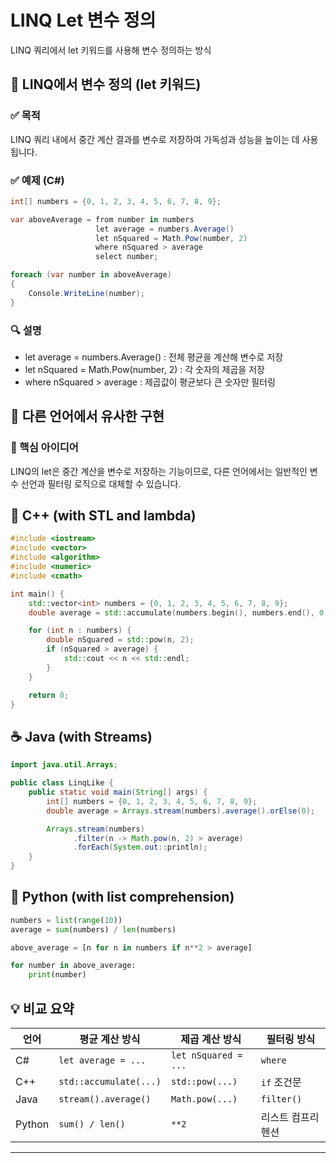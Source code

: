 # LINQ Let 변수 정의
LINQ 쿼리에서 let 키워드를 사용해 변수 정의하는 방식

## 📘 LINQ에서 변수 정의 (let 키워드)

### ✅ 목적
LINQ 쿼리 내에서 중간 계산 결과를 변수로 저장하여 가독성과 성능을 높이는 데 사용됩니다.
### ✅ 예제 (C#)
```csharp
int[] numbers = {0, 1, 2, 3, 4, 5, 6, 7, 8, 9};

var aboveAverage = from number in numbers
                   let average = numbers.Average()
                   let nSquared = Math.Pow(number, 2)
                   where nSquared > average
                   select number;

foreach (var number in aboveAverage)
{
    Console.WriteLine(number);
}
```

### 🔍 설명
- let average = numbers.Average() : 전체 평균을 계산해 변수로 저장
- let nSquared = Math.Pow(number, 2) : 각 숫자의 제곱을 저장
- where nSquared > average : 제곱값이 평균보다 큰 숫자만 필터링

## 🔄 다른 언어에서 유사한 구현
### 🧠 핵심 아이디어
LINQ의 let은 중간 계산을 변수로 저장하는 기능이므로, 다른 언어에서는 일반적인 변수 선언과 필터링 로직으로 대체할 수 있습니다.

## 🧾 C++ (with STL and lambda)
```cpp
#include <iostream>
#include <vector>
#include <algorithm>
#include <numeric>
#include <cmath>

int main() {
    std::vector<int> numbers = {0, 1, 2, 3, 4, 5, 6, 7, 8, 9};
    double average = std::accumulate(numbers.begin(), numbers.end(), 0.0) / numbers.size();

    for (int n : numbers) {
        double nSquared = std::pow(n, 2);
        if (nSquared > average) {
            std::cout << n << std::endl;
        }
    }

    return 0;
}
```


## ☕ Java (with Streams)
```java
import java.util.Arrays;

public class LinqLike {
    public static void main(String[] args) {
        int[] numbers = {0, 1, 2, 3, 4, 5, 6, 7, 8, 9};
        double average = Arrays.stream(numbers).average().orElse(0);

        Arrays.stream(numbers)
              .filter(n -> Math.pow(n, 2) > average)
              .forEach(System.out::println);
    }
}
```



## 🐍 Python (with list comprehension)
```python
numbers = list(range(10))
average = sum(numbers) / len(numbers)

above_average = [n for n in numbers if n**2 > average]

for number in above_average:
    print(number)

```


## 💡 비교 요약

| 언어   | 평균 계산 방식             | 제곱 계산 방식     | 필터링 방식     |
|--------|----------------------------|--------------------|-----------------|
| C#     | `let average = ...`        | `let nSquared = ...` | `where`         |
| C++    | `std::accumulate(...)`     | `std::pow(...)`    | `if` 조건문     |
| Java   | `stream().average()`       | `Math.pow(...)`    | `filter()`      |
| Python | `sum() / len()`            | `**2`              | 리스트 컴프리헨션 |

---


